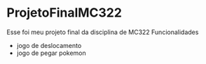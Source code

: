# ProjetoFinalMC322
Esse foi meu projeto final da disciplina de MC322
Funcionalidades
- jogo de deslocamento
- jogo de pegar pokemon
